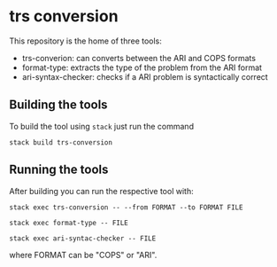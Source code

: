 # trs conversion

This repository is the home of three tools:

 * trs-converion: can converts between the ARI and COPS formats
 * format-type: extracts the type of the problem from the ARI format
 * ari-syntax-checker: checks if a ARI problem is syntactically correct

## Building the tools

To build the tool using `stack` just run the command

    stack build trs-conversion

## Running the tools

After building you can run the respective tool with:

    stack exec trs-conversion -- --from FORMAT --to FORMAT FILE

    stack exec format-type -- FILE

    stack exec ari-syntac-checker -- FILE

where FORMAT can be "COPS" or "ARI".



